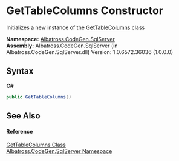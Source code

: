 # GetTableColumns Constructor 
 

Initializes a new instance of the <a href="1C733EDF">GetTableColumns</a> class

**Namespace:**&nbsp;<a href="9727DDEC">Albatross.CodeGen.SqlServer</a><br />**Assembly:**&nbsp;Albatross.CodeGen.SqlServer (in Albatross.CodeGen.SqlServer.dll) Version: 1.0.6572.36036 (1.0.0.0)

## Syntax

**C#**<br />
``` C#
public GetTableColumns()
```


## See Also


#### Reference
<a href="1C733EDF">GetTableColumns Class</a><br /><a href="9727DDEC">Albatross.CodeGen.SqlServer Namespace</a><br />